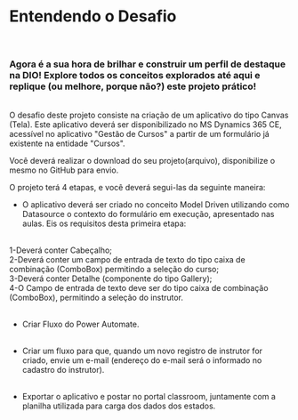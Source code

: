 # Entendendo o Desafio

</br>

### Agora é a sua hora de brilhar e construir um perfil de destaque na DIO! Explore todos os conceitos explorados até aqui e replique (ou melhore, porque não?) este projeto prático!

</br>
O desafio deste projeto consiste na criação de um aplicativo do tipo Canvas (Tela).
Este aplicativo deverá ser disponibilizado no MS Dynamics 365 CE, acessível no aplicativo "Gestão de Cursos"  a partir de um formulário já existente na entidade "Cursos". 
 
Você deverá realizar o download do seu projeto(arquivo), disponibilize o mesmo no GitHub para envio.
 
 
O projeto terá 4 etapas, e você deverá segui-las da seguinte maneira:
 
* O aplicativo deverá ser criado no conceito Model Driven utilizando como Datasource o contexto do formulário em execução, apresentado nas aulas. Eis os requisitos desta primeira etapa:
</br>
1-Deverá conter Cabeçalho;
</br>
2-Deverá conter um campo de entrada de texto do tipo caixa de combinação (ComboBox) permitindo a seleção do curso;
</br>
3-Deverá conter Detalhe (componente do tipo Gallery);
</br>
4-O Campo de entrada de texto deve ser do tipo caixa de combinação (ComboBox), permitindo a seleção do instrutor.
</br></br>

- Criar Fluxo do Power Automate.
  </br></br>

- Criar um fluxo para que, quando um novo registro de instrutor for criado, envie um e-mail (endereço do e-mail será o informado no cadastro do instrutor).
  </br></br>

- Exportar o aplicativo e postar no portal classroom, juntamente com a planilha utilizada para carga dos dados dos estados.
